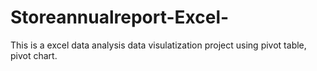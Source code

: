 # Storeannualreport-Excel-
This is a excel data analysis data visulatization project using pivot table, pivot chart.
